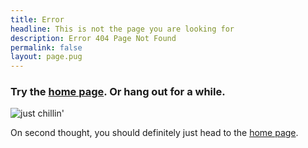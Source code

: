 ```yaml
---
title: Error
headline: This is not the page you are looking for
description: Error 404 Page Not Found
permalink: false
layout: page.pug
---
```


### Try the [home page](/). Or hang out for a while.

<img src="/images/error.drake.gif" alt="just chillin'" class="is-full-width" />

On second thought, you should definitely just head to the [home page](/).
